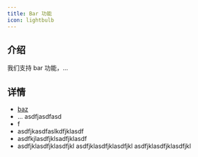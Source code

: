 ```yaml
---
title: Bar 功能
icon: lightbulb
---
```


## 介绍

我们支持 bar 功能，...

## 详情

- [baz](baz.md)
- ...
asdfjasdfasd
- f
- asdfjkasdfaslkdfjklasdf
- asdfkjlasdfjklsadfjklasdf
- asdfjklasdfjklasdfjkl
asdfjklasdfjklasdfjkl
asdfjklasdfjklasdfjkl